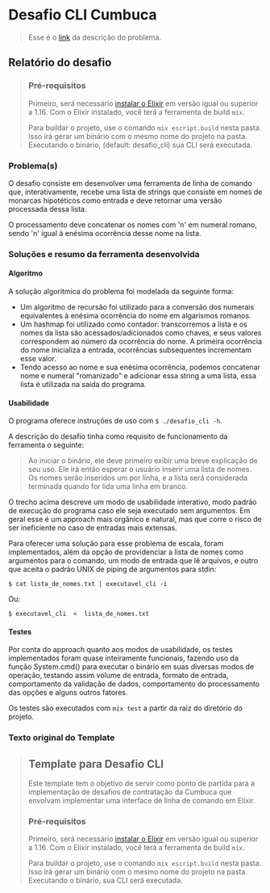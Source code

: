 # Desafio CLI Cumbuca

> Esse é o [link](https://github.com/appcumbuca/desafios/blob/master/desafio-eng-suporte.md) da descrição do problema.

## Relatório do desafio

> ### Pré-requisitos
> 
> Primeiro, será necessário [instalar o Elixir](https://elixir-lang.org/install.html)
> em versão igual ou superior a 1.16.
> Com o Elixir instalado, você terá a ferramenta de build `mix`.
> 
> Para buildar o projeto, use o comando `mix escript.build` nesta pasta.
> Isso irá gerar um binário com o mesmo nome do projeto na pasta.
> Executando o binário, (default: desafio_cli) sua CLI será executada.

### Problema(s)

O desafio consiste em desenvolver uma ferramenta de linha de comando que,
interativamente, recebe uma lista de strings que consiste em nomes de monarcas
hipotéticos como entrada e deve retornar uma versão processada dessa lista.

O processamento deve concatenar os nomes com 'n' em numeral romano, sendo 'n'
igual à enésima ocorrência desse nome na lista.

### Soluções e resumo da ferramenta desenvolvida

#### Algoritmo 
A solução algorítmica do problema foi modelada da seguinte forma:

- Um algoritmo de recursão foi utilizado para a conversão dos numerais equivalentes à enésima ocorrência do nome em algarismos romanos.
- Um hashmap foi utilizado como contador: transcorremos a lista e os nomes da lista são acessados/adicionados como chaves,
e seus valores correspondem ao número da ocorrência do nome. A primeira ocorrência do nome inicializa a entrada, ocorrências
subsequentes incrementam esse valor.
- Tendo acesso ao nome e sua enésima ocorrência, podemos concatenar nome e numeral "romanizado"
e adicionar essa string a uma lista, essa lista é utilizada na saída do programa.

#### Usabilidade

O programa oferece instruções de uso com `$ ./desafio_cli -h`.

A descrição do desafio tinha como requisito de funcionamento da ferramenta o seguinte:

> Ao iniciar o binário, ele deve primeiro exibir uma breve explicação de seu uso. Ele irá então esperar o usuário inserir uma lista de nomes. 
> Os nomes serão inseridos um por linha, e a lista será considerada terminada quando for lida uma linha em branco.

O trecho acima descreve um modo de usabilidade interativo, modo padrão de execução do programa caso ele seja executado sem argumentos. 
Em geral esse é um approach mais orgânico e natural,
mas que corre o risco de ser ineficiente no caso de entradas mais extensas.

Para oferecer uma solução para esse problema de escala, foram implementados,
além da opção de providenciar a lista de nomes como argumentos para o comando,
um modo de entrada que lê arquivos, e outro que aceita
o padrão UNIX de piping de argumentos para stdin:

``` 
$ cat lista_de_nomes.txt | executavel_cli -i   
```

Ou:

```
$ executavel_cli  <  lista_de_nomes.txt
```

#### Testes

Por conta do approach quanto aos modos de usabilidade, os testes implementados foram
quase inteiramente funcionais, fazendo uso da função System.cmd() para executar o binário
em suas diversas modos de operação, testando assim volume de entrada, formato de entrada,
comportamento da validação de dados, comportamento do processamento das opções e alguns outros fatores.

Os testes são executados com `mix test` a partir da raiz do diretório do projeto.

### Texto original do Template
> ## Template para Desafio CLI
> 
> Este template tem o objetivo de servir como 
> ponto de partida para a implementação de desafios
> de contratação da Cumbuca que envolvam implementar
> uma interface de linha de comando em Elixir.
> 
> ### Pré-requisitos
> 
> Primeiro, será necessário [instalar o Elixir](https://elixir-lang.org/install.html)
> em versão igual ou superior a 1.16.
> Com o Elixir instalado, você terá a ferramenta de build `mix`.
> 
> Para buildar o projeto, use o comando `mix escript.build` nesta pasta.
> Isso irá gerar um binário com o mesmo nome do projeto na pasta.
> Executando o binário, sua CLI será executada.
